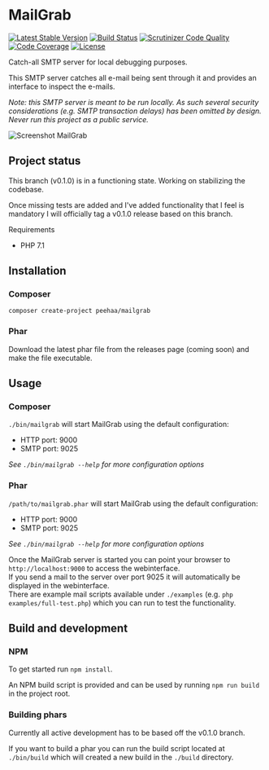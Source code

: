# MailGrab

[![Latest Stable Version](https://poser.pugx.org/peehaa/mailgrab/v/stable)](https://packagist.org/packages/peehaa/mailgrab)
[![Build Status](https://travis-ci.org/PeeHaa/mailgrab.svg?branch=v0.1.0)](https://travis-ci.org/PeeHaa/mailgrab)
[![Scrutinizer Code Quality](https://scrutinizer-ci.com/g/PeeHaa/mailgrab/badges/quality-score.png?b=v0.1.0)](https://scrutinizer-ci.com/g/PeeHaa/mailgrab/?branch=v0.1.0)
[![Code Coverage](https://scrutinizer-ci.com/g/PeeHaa/mailgrab/badges/coverage.png?b=v0.1.0)](https://scrutinizer-ci.com/g/PeeHaa/mailgrab/?branch=v0.1.0)
[![License](https://poser.pugx.org/peehaa/mailgrab/license)](https://packagist.org/packages/peehaa/mailgrab)

Catch-all SMTP server for local debugging purposes.

This SMTP server catches all e-mail being sent through it and provides an interface to inspect the e-mails.

*Note: this SMTP server is meant to be run locally. As such several security considerations (e.g. SMTP transaction delays) has been omitted by design. Never run this project as a public service.*

![Screenshot MailGrab](https://i.imgur.com/E9qA1sK.png "Screenshot")

## Project status

This branch (v0.1.0) is in a functioning state. Working on stabilizing the codebase.

Once missing tests are added and I've added functionality that I feel is mandatory I will officially tag a v0.1.0 release based on this branch.

Requirements

- PHP 7.1

## Installation

### Composer

    composer create-project peehaa/mailgrab

### Phar

Download the latest phar file from the releases page (coming soon) and make the file executable.

## Usage

### Composer

`./bin/mailgrab` will start MailGrab using the default configuration:

- HTTP port: 9000
- SMTP port: 9025

*See `./bin/mailgrab --help` for more configuration options*

### Phar

`/path/to/mailgrab.phar` will start MailGrab using the default configuration:

- HTTP port: 9000
- SMTP port: 9025

*See `./bin/mailgrab --help` for more configuration options*

Once the MailGrab server is started you can point your browser to `http://localhost:9000` to access the webinterface.  
If you send a mail to the server over port 9025 it will automatically be displayed in the webinterface.  
There are example mail scripts available under `./examples` (e.g. `php examples/full-test.php`) which you can run to test the functionality.

## Build and development

### NPM

To get started run `npm install`.

An NPM build script is provided and can be used by running `npm run build` in the project root.

### Building phars

Currently all active development has to be based off the v0.1.0 branch.

If you want to build a phar you can run the build script located at `./bin/build` which will created a new build in the `./build` directory.
